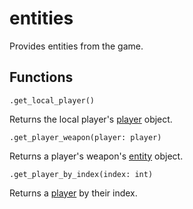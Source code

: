 # entities
Provides entities from the game.

## Functions
``.get_local_player()``

Returns the local player's [player](../Classes/player.md) object.

``.get_player_weapon(player: player)``

Returns a player's weapon's [entity](../Classes/entity.md) object.

``.get_player_by_index(index: int)``

Returns a [player](../Classes/player.md) by their index.
